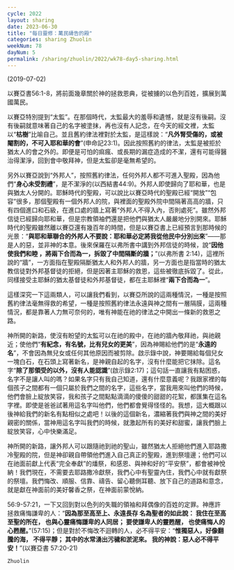 ```yaml
---
cycle: 2022
layout: sharing
date: 2023-06-30
title: "每日靈修：萬民禱告的殿"
categories: sharing Zhuolin
weekNum: 78
dayNum: 5
permalink: /sharing/zhuolin/2022/wk78-day5-sharing.html
--- 
```

(2019-07-02)

以賽亞書56:1-8，將前面幾章關於神的拯救恩典，從被擄的以色列百姓，擴展到萬國萬民。  

以賽亞特別提到“太監”。在那個時代，太監最大的羞辱和遺憾，就是沒有後嗣。沒有後嗣就意味著自己的名字被塗抹，再也沒有人記念，在今天的經文裡，太監以“**枯樹**”比喻自己。並且舊約律法裡對於太監，是這樣說：“**凡外腎受傷的，或被閹割的，不可入耶和華的會**”(申命記23:1)。因此按照舊約的律法，太監是被拒於猶太人的會之外的。即便是可怕的痲瘋、或長期的漏症造成的不潔，還有可能得醫治得潔淨，回到會中敬拜神，但是太監卻是毫無希望的。  

另外以賽亞說到“外邦人”，按照舊約律法，任何外邦人都不可進入聖殿，因為他們“**身心未受割禮**”，是不潔淨的(以西結書44:9)。外邦人即使歸向了耶和華，也是與猶太人分開的。耶穌時代的聖殿，可以說比以賽亞時代的聖殿已經“開放”“包容”很多，那個聖殿有一個外邦人的院，與裡面的聖殿外院中間隔著高高的牆，只有四個進口和石級，在進口處的牆上寫著“外邦人不得入內，否則處死”。雖然外邦信徒已經歸向耶和華，但是宗教領袖們還是把他們與猶太人嚴嚴地分別開來。耶穌時代的聖殿雖然離以賽亞還有幾百年的時間，但是以賽亞書上已經預言到那時候的光景：“**與耶和華聯合的外邦人不要說：耶和華必定將我從他民中分別出來**”——那是人的惡，並非神的本意。後來保羅在以弗所書中講到外邦信徒的時候，說“**因他使我們和睦 ，將兩下合而為一，拆毀了中間隔斷的牆；**”(以弗所書 2:14)，這裡所說的“牆”，一方面指在聖殿隔斷猶太人和外邦人的牆，另一方面也是指當時的猶太教信徒對外邦基督徒的拒絕，但是因著主耶穌的救恩，這些被徹底拆毀了。從此，同樣接受主耶穌的猶太基督徒和外邦基督徒，都在主耶穌裡“**兩下合而為一**”。  

這樣深究一下這兩類人，可以讓我們看到，以賽亞所說的這兩種情況，一種是按照舊約律法毫無得救的希望，一種是按照舊約律法永遠與神之間有一層隔膜，這兩種情況，都是靠著人力無可奈何的，唯有神能在祂的律法之中開出一條新的救恩之路。  

神所開的新路，使沒有盼望的太監可以在祂的殿中，在祂的牆內敬拜祂，與祂親近；使他們“**有紀念，有名號，比有兒女的更美**”，因為神賜給他們的是“**永遠的名**”，不會因為無兒女或任何其他原因而被剪除。啟示錄中說，神要賜給每個兒女一塊白石，在石頭上寫著新名，是神親自起的名字，沒有什麼能把它抹除。這名字“**除了那領受的以外，沒有人能認識**”(啟示錄2:17)；這句話一直讓我有點困惑，名字不是讓人叫的嗎？如果名字只有我自己知道，還有什麼意義呢？我跟家裡的每個孩子之間都有一個只屬於我們之間的名字，這些名字，當我用來叫他們的時候，他們會臉上綻放笑容，我和孩子之間點點滴滴的傻傻的甜甜的花絮，都匯集在這名字裡。即使是爸爸試著用這名字叫他們，他們都會覺得怪怪的。我想，這大概跟以後神給我們的新名有點相似之處吧！以後的這個新名，濃縮著我們與神之間的美好親密的關係，當神用這名字叫我們的時候，就激起所有的美好和甜蜜，讓我們臉上綻放笑容，心中快樂滿足。  

神所開的新路，讓外邦人可以跟隨祂到祂的聖山，雖然猶太人拒絕他們進入耶路撒冷聖殿的院，但是神卻親自帶領他們進入自己真正的聖殿，進到祭壇邊；他們可以在祂面前獻上代表“完全奉獻”的燔祭，和感恩、與神和好的“平安祭”，都會被神悅納！我們現在，不需要去耶路撒冷獻祭，我們心中有聖靈內住，我們心中就有獻祭的祭壇。我們悔改、順服、信靠、禱告、留心聽側耳聽、放下自己的道路和意念，就是獻在神面前的美好馨香之祭，在神面前蒙悅納。  

56:9-57:21，一下又回到對以色列的失職的領袖和拜偶像的百姓的定罪。神應許拯救痛悔謙卑的人：“**因為那至高至上、永遠長存 名為聖者的如此說： 我住在至高至聖的所在， 也與心靈痛悔謙卑的人同居； 要使謙卑人的靈甦醒， 也使痛悔人的心甦醒。**”(57:15)；但是對於不悔改不迴轉的人，必不得平安：“**惟獨惡人，好像翻騰的海， 不得平靜； 其中的水常湧出污穢和淤泥來。 我的神說：惡人必不得平安！**”(以賽亞書 57:20-21)  

`Zhuolin`  

